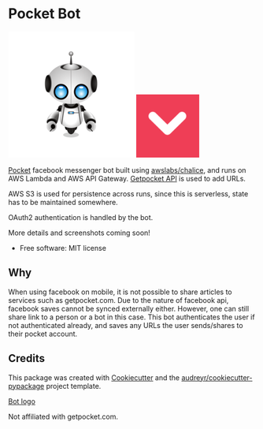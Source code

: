 Pocket Bot
===========

![Pocket Bot](images/bot-icon3.png)
![getpocket logo](images/pocket-logo2.png)

[Pocket](https://getpocket.com) facebook messenger bot built using [awslabs/chalice](https://github.com/awslabs/chalice), and runs on AWS Lambda and AWS API Gateway.
[Getpocket API](https://getpocket.com/developer/) is used to add URLs.

AWS S3 is used for persistence across runs, since this is serverless, state has to be maintained somewhere.

OAuth2 authentication is handled by the bot.

More details and screenshots coming soon!

-   Free software: MIT license

Why
--------
When using facebook on mobile, it is not possible to share articles
to services such as getpocket.com. Due to the nature of facebook api, facebook saves cannot be synced externally either.
However, one can still share link to a person or a bot in this case.
This bot authenticates the user if not authenticated already, and saves any URLs the user sends/shares to their pocket account.


Credits
-------

This package was created with
[Cookiecutter](https://github.com/audreyr/cookiecutter) and the
[audreyr/cookiecutter-pypackage](https://github.com/audreyr/cookiecutter-pypackage)
project template.

[Bot logo](https://pixabay.com/p-807306/?no_redirect)

Not affiliated with getpocket.com.

